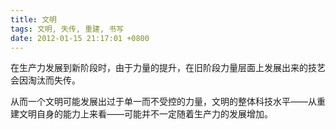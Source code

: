 ```yaml
---
title: 文明
tags: 文明, 失传, 重建, 书写
date: 2012-01-15 21:17:01 +0800
---
```



在生产力发展到新阶段时，由于力量的提升，在旧阶段力量层面上发展出来的技艺会因淘汰而失传。

从而一个文明可能发展出过于单一而不受控的力量，文明的整体科技水平——从重建文明自身的能力上来看——可能并不一定随着生产力的发展增加。

